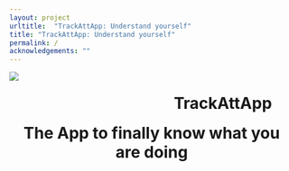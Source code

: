 ```yaml
---
layout: project
urltitle:  "TrackAttApp: Understand yourself"
title: "TrackAttApp: Understand yourself"
permalink: /
acknowledgements: ""
---
```



<div style="overflow: hidden;">
   <div id="A" style="float:left; width: 50%;">
      <img src="{{ "/static/img/banner/tratapp.png" | prepend:site.baseurl }}">
   </div>
   <div id="B" style="float: left; width: 50%;">
      <center><h1>TrackAttApp</h1></center>
   </div>
    <center><h1>The App to finally know what you are doing</h1></center>
</div>


